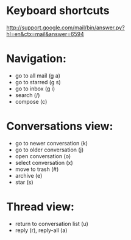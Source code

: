 # Keyboard shortcuts

http://support.google.com/mail/bin/answer.py?hl=en&ctx=mail&answer=6594

# Navigation:

* go to all mail (g a)
* go to starred (g s)
* go to inbox (g i)
* search (/)
* compose (c)

# Conversations view:

* go to newer conversation (k)
* go to older conversation (j)
* open conversation (o)
* select conversation (x)
* move to trash (#)
* archive (e)
* star (s)

# Thread view:

* return to conversation list (u)
* reply (r), reply-all (a)
